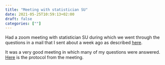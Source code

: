 ```yaml
---
title: "Meeting with statistician SU"
date: 2021-05-25T10:59:13+02:00
draft: false
categories: [""]
---
```


Had a zoom meeting with statistician SU during which we went through the questions in a mail that I sent about a week ago as described [here](https://portfolio.arki.vet/2021/05/17/mail-sent-to-statistician-su/). 

It was a very good meeting in which many of my questions were answered. [Here](https://lu.app.box.com/file/815014600935) is the protocol from the meeting.
